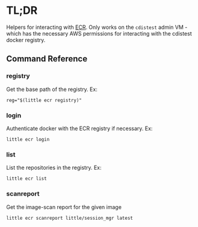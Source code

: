 # TL;DR

Helpers for interacting with [ECR](https://aws.amazon.com/ecr/).
Only works on the `cdistest` admin VM - which has the necessary AWS 
permissions for interacting with the cdistest docker registry.

## Command Reference

### registry

Get the base path of the registry.
Ex:
```
reg="$(little ecr registry)"
```

### login

Authenticate docker with the ECR registry if necessary.
Ex:
```
little ecr login
```

### list

List the repositories in the registry.
Ex:
```
little ecr list
```

### scanreport

Get the image-scan report for the given image

```
little ecr scanreport little/session_mgr latest
```

